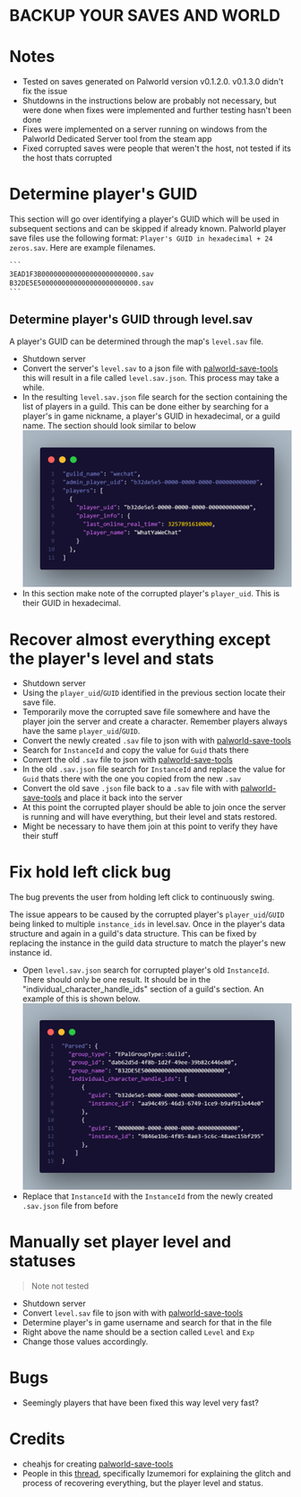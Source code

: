 # BACKUP YOUR SAVES AND WORLD

# Notes
- Tested on saves generated on Palworld version v0.1.2.0. v0.1.3.0 didn't fix the issue
- Shutdowns in the instructions below are probably not necessary, but were done when fixes were implemented and further testing hasn't been done
- Fixes were implemented on a server running on windows from the Palworld Dedicated Server tool from the steam app
- Fixed corrupted saves were people that weren't the host, not tested if its the host thats corrupted



# Determine player's GUID
This section will go over identifying a player's GUID which will be used in subsequent sections and can be skipped if already known.
Palworld player save files use the following format:  `Player's GUID in hexadecimal + 24 zeros.sav`. Here are example filenames.

    ```
    3EAD1F3B000000000000000000000000.sav
    B32DE5E5000000000000000000000000.sav
    ```

## Determine player's GUID through level.sav
A player's GUID can be determined through the map's `level.sav` file.
- Shutdown server
- Convert the server's `level.sav` to a json file with [palworld-save-tools](https://github.com/cheahjs/palworld-save-tools) this will result in a file called `level.sav.json`. This process may take a while.
- In the resulting `level.sav.json` file search for the section containing the list of players in a guild. This can be done either by searching for a player's in game nickname, a player's GUID in hexadecimal, or a guild name. The section should look similar to below
![alt text](/res/sample_guild_players_section.png)
- In this section make note of the corrupted player's `player_uid`. This is their GUID in hexadecimal.



# Recover almost everything except the player's level and stats
- Shutdown server
- Using the `player_uid`/`GUID` identified in the previous section locate their save file.
- Temporarily move the corrupted save file somewhere and have the player join the server and create a character. Remember players always have the same `player_uid`/`GUID`.
- Convert the newly created `.sav` file to json with with [palworld-save-tools](https://github.com/cheahjs/palworld-save-tools)
- Search for `InstanceId` and copy the value for `Guid` thats there
- Convert the old `.sav` file to json with [palworld-save-tools](https://github.com/cheahjs/palworld-save-tools)
- In the old `.sav.json` file search for `InstanceId` and replace the value for `Guid` thats there with the one you copied from the new `.sav`
- Convert the old save `.json` file back to a `.sav` file with with [palworld-save-tools](https://github.com/cheahjs/palworld-save-tools) and place it back into the server
- At this point the corrupted player should be able to join once the server is running and will have everything, but their level and stats restored.
- Might be necessary to have them join at this point to verify they have their stuff


# Fix hold left click bug
The bug prevents the user from holding left click to continuously swing.

The issue appears to be caused by the corrupted player's `player_uid`/`GUID` being linked to multiple `instance_ids` in level.sav. Once in the player's data structure and again in a guild's data structure. This can be fixed by replacing the instance in the guild data structure to match the player's new instance id.

- Open `level.sav.json` search for corrupted player's old `InstanceId`. There should only be one result. It should be in the "individual_character_handle_ids" section of a guild's section. An example of this is shown below.
![alt text](/res/sample_guild_character_ids_section.png)
- Replace that `InstanceId` with the `InstanceId` from the newly created `.sav.json` file from before



# Manually set player level and statuses
> Note not tested

- Shutdown server
- Convert `level.sav` file to json with with [palworld-save-tools](https://github.com/cheahjs/palworld-save-tools)
- Determine player's in game username and search for that in the file
- Right above the name should be a section called `Level` and `Exp`
- Change those values accordingly.


# Bugs
- Seemingly players that have been fixed this way level very fast?


# Credits
- cheahjs for creating [palworld-save-tools](https://github.com/cheahjs/palworld-save-tools)
- People in this [thread](https://steamcommunity.com/app/1623730/discussions/0/4132682727131950820/?ctp=4#:~:text=Izumemori-,Jan%2022%20%40%201%3A15pm,-3), specifically Izumemori for explaining the glitch and process of recovering everything, but the player level and status.